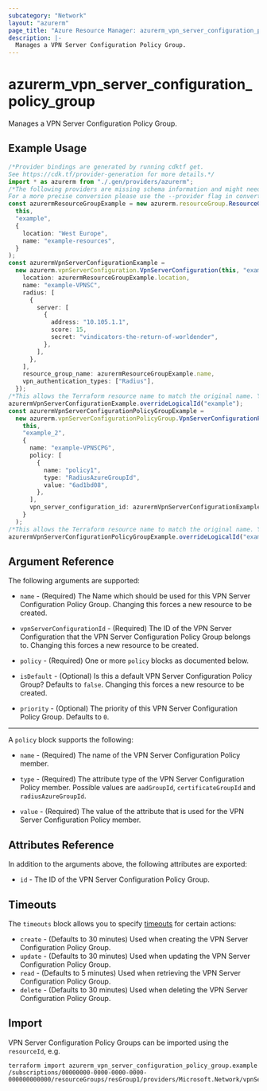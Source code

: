 ```yaml
---
subcategory: "Network"
layout: "azurerm"
page_title: "Azure Resource Manager: azurerm_vpn_server_configuration_policy_group"
description: |-
  Manages a VPN Server Configuration Policy Group.
---
```


# azurerm\_vpn\_server\_configuration\_policy\_group

Manages a VPN Server Configuration Policy Group.

## Example Usage

```typescript
/*Provider bindings are generated by running cdktf get.
See https://cdk.tf/provider-generation for more details.*/
import * as azurerm from "./.gen/providers/azurerm";
/*The following providers are missing schema information and might need manual adjustments to synthesize correctly: azurerm.
For a more precise conversion please use the --provider flag in convert.*/
const azurermResourceGroupExample = new azurerm.resourceGroup.ResourceGroup(
  this,
  "example",
  {
    location: "West Europe",
    name: "example-resources",
  }
);
const azurermVpnServerConfigurationExample =
  new azurerm.vpnServerConfiguration.VpnServerConfiguration(this, "example_1", {
    location: azurermResourceGroupExample.location,
    name: "example-VPNSC",
    radius: [
      {
        server: [
          {
            address: "10.105.1.1",
            score: 15,
            secret: "vindicators-the-return-of-worldender",
          },
        ],
      },
    ],
    resource_group_name: azurermResourceGroupExample.name,
    vpn_authentication_types: ["Radius"],
  });
/*This allows the Terraform resource name to match the original name. You can remove the call if you don't need them to match.*/
azurermVpnServerConfigurationExample.overrideLogicalId("example");
const azurermVpnServerConfigurationPolicyGroupExample =
  new azurerm.vpnServerConfigurationPolicyGroup.VpnServerConfigurationPolicyGroup(
    this,
    "example_2",
    {
      name: "example-VPNSCPG",
      policy: [
        {
          name: "policy1",
          type: "RadiusAzureGroupId",
          value: "6ad1bd08",
        },
      ],
      vpn_server_configuration_id: azurermVpnServerConfigurationExample.id,
    }
  );
/*This allows the Terraform resource name to match the original name. You can remove the call if you don't need them to match.*/
azurermVpnServerConfigurationPolicyGroupExample.overrideLogicalId("example");

```

## Argument Reference

The following arguments are supported:

*   `name` - (Required) The Name which should be used for this VPN Server Configuration Policy Group. Changing this forces a new resource to be created.

*   `vpnServerConfigurationId` - (Required) The ID of the VPN Server Configuration that the VPN Server Configuration Policy Group belongs to. Changing this forces a new resource to be created.

*   `policy` - (Required) One or more `policy` blocks as documented below.

*   `isDefault` - (Optional) Is this a default VPN Server Configuration Policy Group? Defaults to `false`. Changing this forces a new resource to be created.

*   `priority` - (Optional) The priority of this VPN Server Configuration Policy Group. Defaults to `0`.

***

A `policy` block supports the following:

*   `name` - (Required) The name of the VPN Server Configuration Policy member.

*   `type` - (Required) The attribute type of the VPN Server Configuration Policy member. Possible values are `aadGroupId`, `certificateGroupId` and `radiusAzureGroupId`.

*   `value` - (Required) The value of the attribute that is used for the VPN Server Configuration Policy member.

## Attributes Reference

In addition to the arguments above, the following attributes are exported:

* `id` - The ID of the VPN Server Configuration Policy Group.

## Timeouts

The `timeouts` block allows you to specify [timeouts](https://www.terraform.io/language/resources/syntax#operation-timeouts) for certain actions:

* `create` - (Defaults to 30 minutes) Used when creating the VPN Server Configuration Policy Group.
* `update` - (Defaults to 30 minutes) Used when updating the VPN Server Configuration Policy Group.
* `read` - (Defaults to 5 minutes) Used when retrieving the VPN Server Configuration Policy Group.
* `delete` - (Defaults to 30 minutes) Used when deleting the VPN Server Configuration Policy Group.

## Import

VPN Server Configuration Policy Groups can be imported using the `resourceId`, e.g.

```shell
terraform import azurerm_vpn_server_configuration_policy_group.example /subscriptions/00000000-0000-0000-0000-000000000000/resourceGroups/resGroup1/providers/Microsoft.Network/vpnServerConfigurations/serverConfiguration1/configurationPolicyGroups/configurationPolicyGroup1
```
